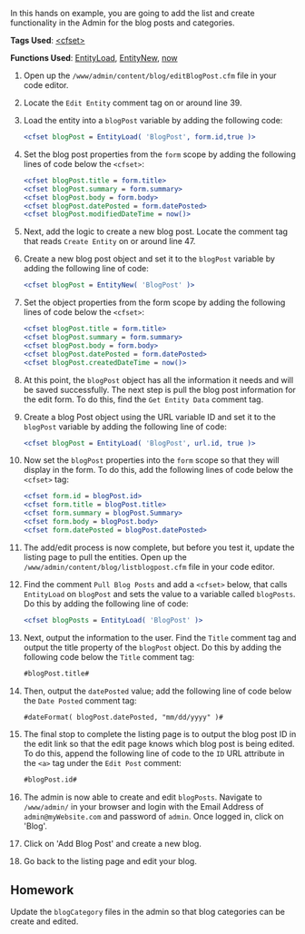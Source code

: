 In this hands on example, you are going to add the list and create functionality in the Admin for the blog posts and categories.

**Tags Used**: [\<cfset>](https://helpx.adobe.com/coldfusion/cfml-reference/coldfusion-tags/tags-r-s/cfset.html)

**Functions Used**: [EntityLoad](https://helpx.adobe.com/coldfusion/cfml-reference/coldfusion-functions/functions-e-g/entityload.html), [EntityNew](https://helpx.adobe.com/coldfusion/cfml-reference/coldfusion-functions/functions-e-g/entitynew.html), [now](https://helpx.adobe.com/coldfusion/cfml-reference/coldfusion-functions/functions-m-r/now.html)

1. Open up the `/www/admin/content/blog/editBlogPost.cfm` file in your code editor.
1. Locate the `Edit Entity` comment tag on or around line 39.
1. Load the entity into a `blogPost` variable by adding the following code:

    ```cfml
    <cfset blogPost = EntityLoad( 'BlogPost', form.id,true )>
    ```

1. Set the blog post properties from the `form` scope by adding the following lines of code below the `<cfset>`:

    ```cfml
    <cfset blogPost.title = form.title>
    <cfset blogPost.summary = form.summary>
    <cfset blogPost.body = form.body>
    <cfset blogPost.datePosted = form.datePosted>
    <cfset blogPost.modifiedDateTime = now()>
    ```

1. Next, add the logic to create a new blog post. Locate the comment tag that reads `Create Entity` on or around line 47.
1. Create a new blog post object and set it to the `blogPost` variable by adding the following line of code:

    ```cfml
    <cfset blogPost = EntityNew( 'BlogPost' )>
    ```

1. Set the object properties from the form scope by adding the following lines of code below the `<cfset>`:

    ```cfml
    <cfset blogPost.title = form.title>
    <cfset blogPost.summary = form.summary>
    <cfset blogPost.body = form.body>
    <cfset blogPost.datePosted = form.datePosted>
    <cfset blogPost.createdDateTime = now()>
    ```

1. At this point, the `blogPost` object has all the information it needs and will be saved successfully. The next step is pull the blog post information for the edit form. To do this, find the `Get Entity Data` comment tag.
1. Create a blog Post object using the URL variable ID and set it to the `blogPost` variable by adding the following line of code:

    ```cfml
    <cfset blogPost = EntityLoad( 'BlogPost', url.id, true )>
    ```

1. Now set the `blogPost` properties into the `form` scope so that they will display in the form. To do this, add the following lines of code below the `<cfset>` tag:

    ```cfml
    <cfset form.id = blogPost.id>
    <cfset form.title = blogPost.title>
    <cfset form.summary = blogPost.Summary>
    <cfset form.body = blogPost.body>
    <cfset form.datePosted = blogPost.datePosted>
    ```

1. The add/edit process is now complete, but before you test it, update the listing page to pull the entities. Open up the `/www/admin/content/blog/listblogpost.cfm` file in your code editor.
1. Find the comment `Pull Blog Posts` and add a `<cfset>` below, that calls `EntityLoad` on `blogPost` and sets the value to a variable called `blogPosts`. Do this by adding the following line of code:

    ```cfml
    <cfset blogPosts = EntityLoad( 'BlogPost' )>
    ```

1. Next, output the information to the user. Find the `Title` comment tag and output the title property of the `blogPost` object. Do this by adding the following code below the `Title` comment tag:

    ```cfml
    #blogPost.title#
    ```

1. Then, output the `datePosted` value; add the following line of code below the `Date Posted` comment tag:

    ```cfml
    #dateFormat( blogPost.datePosted, "mm/dd/yyyy" )#
    ```

1. The final stop to complete the listing page is to output the blog post ID in the edit link so that the edit page knows which blog post is being edited. To do this, append the following line of code to the `ID` URL attribute in the `<a>` tag under the `Edit Post` comment:

    ```cfml
    #blogPost.id#
    ```

1. The admin is now able to create and edit `blogPosts`. Navigate to `/www/admin/` in your browser and login with the Email Address of `admin@myWebsite.com` and password of `admin`. Once logged in, click on 'Blog'.
1. Click on 'Add Blog Post' and create a new blog.
1. Go back to the listing page and edit your blog.

## Homework

Update the `blogCategory` files in the admin so that blog categories can be create and edited.
